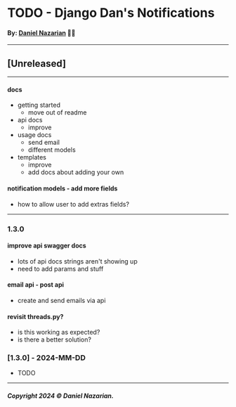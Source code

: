 # TODO - Django Dan's Notifications
#### By: [Daniel Nazarian](https://danielnazarian) 🐧👹

-------------------------------------------------------
## [Unreleased]
-----




#### docs
- getting started
    - move out of readme
- api docs
    - improve
- usage docs
    - send email
    - different models
- templates
    - improve
    - add docs about adding your own



#### notification models - add more fields
- how to allow user to add extras fields?




-----
### 1.3.0



#### improve api swagger docs
- lots of api docs strings aren't showing up
- need to add params and stuff



#### email api - post api
- create and send emails via api



#### revisit threads.py?
- is this working as expected?
- is there a better solution?






### [1.3.0] - 2024-MM-DD
- TODO

-------------------------------------------------------

##### Copyright 2024 © Daniel Nazarian.
